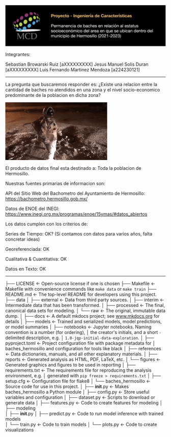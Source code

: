 ![banner](images/readme_banner.png)

Integrantes:

Sebastian Browarski Ruiz [aXXXXXXXXX]
Jesus Manuel Solis Duran [aXXXXXXXXX]
Luis Fernando Martinez Mendoza [a224230121]

------------------------------------------------------------------------------------------------

La pregunta que buscaremos responder es: ¿Existe una relacion entre la cantidad de baches no atendidos en una zona y el nivel socio-economico predominante de la poblacion en dicha zona?

![astronaut](images/readme_astronaut.gif)

El producto de datos final esta destinado a: Toda la poblacion de Hermosillo.

Nuestras fuentes primarias de informacion son:

API del Sitio Web del Bachometro del Ayuntamiento de Hermosillo: https://bachometro.hermosillo.gob.mx/

Datos de ENOE del INEGI: https://www.inegi.org.mx/programas/enoe/15ymas/#datos_abiertos

Los datos cumplen con los criterios de:

Series de Tiempo: OK? (Si contamos con datos para varios años, falta concretar ideas)

Georeferenciada: OK

Cualitativa & Cuantitativa: OK

Datos en Texto: OK

------------------------------------------------------------------------------------------------

├── LICENSE            <- Open-source license if one is chosen
├── Makefile           <- Makefile with convenience commands like `make data` or `make train`
├── README.md          <- The top-level README for developers using this project.
├── data
│   ├── external       <- Data from third party sources.
│   ├── interim        <- Intermediate data that has been transformed.
│   ├── processed      <- The final, canonical data sets for modeling.
│   └── raw            <- The original, immutable data dump.
│
├── docs               <- A default mkdocs project; see www.mkdocs.org for details
│
├── models             <- Trained and serialized models, model predictions, or model summaries
│
├── notebooks          <- Jupyter notebooks. Naming convention is a number (for ordering),
│                         the creator's initials, and a short `-` delimited description, e.g.
│                         `1.0-jqp-initial-data-exploration`.
│
├── pyproject.toml     <- Project configuration file with package metadata for 
│                         baches_hermosillo and configuration for tools like black
│
├── references         <- Data dictionaries, manuals, and all other explanatory materials.
│
├── reports            <- Generated analysis as HTML, PDF, LaTeX, etc.
│   └── figures        <- Generated graphics and figures to be used in reporting
│
├── requirements.txt   <- The requirements file for reproducing the analysis environment, e.g.
│                         generated with `pip freeze > requirements.txt`
│
├── setup.cfg          <- Configuration file for flake8
│
└── baches_hermosillo   <- Source code for use in this project.
    │
    ├── __init__.py             <- Makes baches_hermosillo a Python module
    │
    ├── config.py               <- Store useful variables and configuration
    │
    ├── dataset.py              <- Scripts to download or generate data
    │
    ├── features.py             <- Code to create features for modeling
    │
    ├── modeling                
    │   ├── __init__.py 
    │   ├── predict.py          <- Code to run model inference with trained models          
    │   └── train.py            <- Code to train models
    │
    └── plots.py                <- Code to create visualizations
